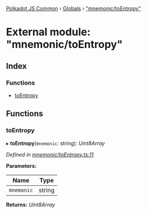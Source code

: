 [Polkadot JS Common](../README.md) › [Globals](../globals.md) › ["mnemonic/toEntropy"](_mnemonic_toentropy_.md)

# External module: "mnemonic/toEntropy"

## Index

### Functions

* [toEntropy](_mnemonic_toentropy_.md#toentropy)

## Functions

###  toEntropy

▸ **toEntropy**(`mnemonic`: string): *Uint8Array*

*Defined in [mnemonic/toEntropy.ts:11](https://github.com/polkadot-js/common/blob/8eef3f99/packages/util-crypto/src/mnemonic/toEntropy.ts#L11)*

**Parameters:**

Name | Type |
------ | ------ |
`mnemonic` | string |

**Returns:** *Uint8Array*
